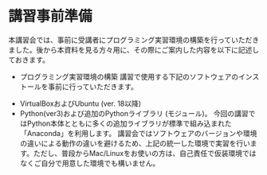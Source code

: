 # 講習事前準備
本講習会では、事前に受講者にプログラミング実習環境の構築を行っていただきました。後から本資料を見る方々用に、その際にご案内した内容を以下に記述しておきます。

* プログラミング実習環境の構築
講習で使用する下記のソフトウェアのインストールを事前に行っていただきます。
-	VirtualBoxおよびUbuntu (ver. 18以降) 
-	Python(ver3)および追加のPythonライブラリ (モジュール)。
今回の講習ではPython本体とともに多くの追加ライブラリが標準で組み込まれた「Anaconda」を利用します。
講習会ではソフトウェアのバージョンや環境の違いによる動作の違いを避けるため、上記の統一した環境で実習を行います。ただし、普段からMac/Linuxをお使いの方は、自己責任で仮装環境ではなくご自分で用意した環境でも構いません。



